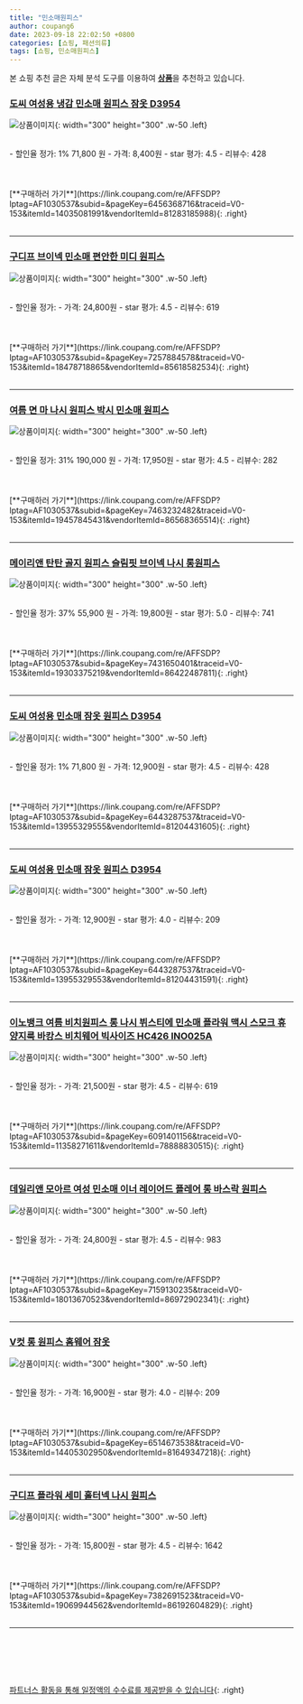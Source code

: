 ```yaml
---
title: "민소매원피스"
author: coupang6
date: 2023-09-18 22:02:50 +0800
categories: [쇼핑, 패션의류]
tags: [쇼핑, 민소매원피스]
---
```


본 쇼핑 추천 글은 자체 분석 도구를 이용하여 [**상품**](https://link.coupang.com/a/bao1ui)을 추천하고 있습니다.

### [도씨 여성용 냉감 민소매 원피스 잠옷 D3954](https://link.coupang.com/re/AFFSDP?lptag=AF1030537&subid=&pageKey=6456368716&traceid=V0-153&itemId=14035081991&vendorItemId=81283185988)

![상품이미지](https://thumbnail10.coupangcdn.com/thumbnails/remote/230x230ex/image/retail/images/1081425052145809-378e086a-151d-4ee6-a446-dd2aa62454ed.jpg){: width="300" height="300" .w-50 .left}


<br>
- 할인율 정가: 1%  71,800   원
- 가격: 8,400원
- star 평가: 4.5
- 리뷰수: 428
<br>
<br>
<br>
<br>
[**구매하러 가기**](https://link.coupang.com/re/AFFSDP?lptag=AF1030537&subid=&pageKey=6456368716&traceid=V0-153&itemId=14035081991&vendorItemId=81283185988){: .right}
<br>
<br>

---

### [구디프 브이넥 민소매 편안한 미디 원피스](https://link.coupang.com/re/AFFSDP?lptag=AF1030537&subid=&pageKey=7257884578&traceid=V0-153&itemId=18478718865&vendorItemId=85618582534)

![상품이미지](https://thumbnail6.coupangcdn.com/thumbnails/remote/230x230ex/image/rs_quotation_api/xoi05or6/e92bf1ff11e344ab91c8541bdcab350a.jpg){: width="300" height="300" .w-50 .left}


<br>
- 할인율 정가: 
- 가격: 24,800원
- star 평가: 4.5
- 리뷰수: 619
<br>
<br>
<br>
<br>
[**구매하러 가기**](https://link.coupang.com/re/AFFSDP?lptag=AF1030537&subid=&pageKey=7257884578&traceid=V0-153&itemId=18478718865&vendorItemId=85618582534){: .right}
<br>
<br>

---

### [여름 면 마 나시 원피스 박시 민소매 원피스](https://link.coupang.com/re/AFFSDP?lptag=AF1030537&subid=&pageKey=7463232482&traceid=V0-153&itemId=19457845431&vendorItemId=86568365514)

![상품이미지](https://thumbnail8.coupangcdn.com/thumbnails/remote/230x230ex/image/vendor_inventory/fcb0/6e48669f22c15eb6023cd52b875e359d992a8555ee607aacab128d93f567.jpg){: width="300" height="300" .w-50 .left}


<br>
- 할인율 정가: 31%  190,000   원
- 가격: 17,950원
- star 평가: 4.5
- 리뷰수: 282
<br>
<br>
<br>
<br>
[**구매하러 가기**](https://link.coupang.com/re/AFFSDP?lptag=AF1030537&subid=&pageKey=7463232482&traceid=V0-153&itemId=19457845431&vendorItemId=86568365514){: .right}
<br>
<br>

---

### [메이리앤 탄탄 골지 원피스 슬림핏 브이넥 나시 롱원피스](https://link.coupang.com/re/AFFSDP?lptag=AF1030537&subid=&pageKey=7431650401&traceid=V0-153&itemId=19303375219&vendorItemId=86422487811)

![상품이미지](https://thumbnail6.coupangcdn.com/thumbnails/remote/230x230ex/image/vendor_inventory/50aa/8611b52d1387f9bc66c0e61e23f38326291a82255aaefe494dd2e372e33f.jpg){: width="300" height="300" .w-50 .left}


<br>
- 할인율 정가: 37%  55,900   원
- 가격: 19,800원
- star 평가: 5.0
- 리뷰수: 741
<br>
<br>
<br>
<br>
[**구매하러 가기**](https://link.coupang.com/re/AFFSDP?lptag=AF1030537&subid=&pageKey=7431650401&traceid=V0-153&itemId=19303375219&vendorItemId=86422487811){: .right}
<br>
<br>

---

### [도씨 여성용 민소매 잠옷 원피스 D3954](https://link.coupang.com/re/AFFSDP?lptag=AF1030537&subid=&pageKey=6443287537&traceid=V0-153&itemId=13955329555&vendorItemId=81204431605)

![상품이미지](https://thumbnail6.coupangcdn.com/thumbnails/remote/230x230ex/image/retail/images/630050422050274-910a52d8-3101-4f55-897d-1b495271d070.jpg){: width="300" height="300" .w-50 .left}


<br>
- 할인율 정가: 1%  71,800   원
- 가격: 12,900원
- star 평가: 4.5
- 리뷰수: 428
<br>
<br>
<br>
<br>
[**구매하러 가기**](https://link.coupang.com/re/AFFSDP?lptag=AF1030537&subid=&pageKey=6443287537&traceid=V0-153&itemId=13955329555&vendorItemId=81204431605){: .right}
<br>
<br>

---

### [도씨 여성용 민소매 잠옷 원피스 D3954](https://link.coupang.com/re/AFFSDP?lptag=AF1030537&subid=&pageKey=6443287537&traceid=V0-153&itemId=13955329553&vendorItemId=81204431591)

![상품이미지](https://thumbnail7.coupangcdn.com/thumbnails/remote/230x230ex/image/retail/images/1067200077615898-8bba1534-63ad-47da-a382-90e3b1d5a3cf.jpg){: width="300" height="300" .w-50 .left}


<br>
- 할인율 정가: 
- 가격: 12,900원
- star 평가: 4.0
- 리뷰수: 209
<br>
<br>
<br>
<br>
[**구매하러 가기**](https://link.coupang.com/re/AFFSDP?lptag=AF1030537&subid=&pageKey=6443287537&traceid=V0-153&itemId=13955329553&vendorItemId=81204431591){: .right}
<br>
<br>

---

### [이노뱅크 여름 비치원피스 롱 나시 뷔스티에 민소매 플라워 맥시 스모크 휴양지룩 바캉스 비치웨어 빅사이즈 HC426 INO025A](https://link.coupang.com/re/AFFSDP?lptag=AF1030537&subid=&pageKey=6091401156&traceid=V0-153&itemId=11358271611&vendorItemId=78888830515)

![상품이미지](https://thumbnail6.coupangcdn.com/thumbnails/remote/230x230ex/image/vendor_inventory/8b34/5326b143e454f5edc5216d62555b37d201287d6e80971a481c5ccd2acdb5.jpg){: width="300" height="300" .w-50 .left}


<br>
- 할인율 정가: 
- 가격: 21,500원
- star 평가: 4.5
- 리뷰수: 619
<br>
<br>
<br>
<br>
[**구매하러 가기**](https://link.coupang.com/re/AFFSDP?lptag=AF1030537&subid=&pageKey=6091401156&traceid=V0-153&itemId=11358271611&vendorItemId=78888830515){: .right}
<br>
<br>

---

### [데일리앤 모아르 여성 민소매 이너 레이어드 플레어 롱 바스락 원피스](https://link.coupang.com/re/AFFSDP?lptag=AF1030537&subid=&pageKey=7159130235&traceid=V0-153&itemId=18013670523&vendorItemId=86972902341)

![상품이미지](https://thumbnail6.coupangcdn.com/thumbnails/remote/230x230ex/image/vendor_inventory/bd90/5d45d4caac3ee3e35e54ec9c5751acd79622fc073b7a0eb653f634b3ae47.jpg){: width="300" height="300" .w-50 .left}


<br>
- 할인율 정가: 
- 가격: 24,800원
- star 평가: 4.5
- 리뷰수: 983
<br>
<br>
<br>
<br>
[**구매하러 가기**](https://link.coupang.com/re/AFFSDP?lptag=AF1030537&subid=&pageKey=7159130235&traceid=V0-153&itemId=18013670523&vendorItemId=86972902341){: .right}
<br>
<br>

---

### [V컷 롱 원피스 홈웨어 잠옷](https://link.coupang.com/re/AFFSDP?lptag=AF1030537&subid=&pageKey=6514673538&traceid=V0-153&itemId=14405302950&vendorItemId=81649347218)

![상품이미지](https://thumbnail9.coupangcdn.com/thumbnails/remote/230x230ex/image/vendor_inventory/b446/56f0c9cf694013b8f14a102e5de5c01d1f284e8b571345bff0e3814c1d0a.png){: width="300" height="300" .w-50 .left}


<br>
- 할인율 정가: 
- 가격: 16,900원
- star 평가: 4.0
- 리뷰수: 209
<br>
<br>
<br>
<br>
[**구매하러 가기**](https://link.coupang.com/re/AFFSDP?lptag=AF1030537&subid=&pageKey=6514673538&traceid=V0-153&itemId=14405302950&vendorItemId=81649347218){: .right}
<br>
<br>

---

### [구디프 플라워 세미 홀터넥 나시 원피스](https://link.coupang.com/re/AFFSDP?lptag=AF1030537&subid=&pageKey=7382691523&traceid=V0-153&itemId=19069944562&vendorItemId=86192604829)

![상품이미지](https://thumbnail8.coupangcdn.com/thumbnails/remote/230x230ex/image/rs_quotation_api/3uoqcugf/40808046aaa54437a5f46419662d50c7.jpg){: width="300" height="300" .w-50 .left}


<br>
- 할인율 정가: 
- 가격: 15,800원
- star 평가: 4.5
- 리뷰수: 1642
<br>
<br>
<br>
<br>
[**구매하러 가기**](https://link.coupang.com/re/AFFSDP?lptag=AF1030537&subid=&pageKey=7382691523&traceid=V0-153&itemId=19069944562&vendorItemId=86192604829){: .right}
<br>
<br>

---
<br><br><br><br><br> [파트너스 활동을 통해 일정액의 수수료를 제공받을 수 있습니다](https://link.coupang.com/a/bao1ui){: .right}